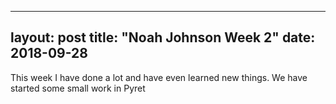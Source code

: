 ---
 layout: post
 title: "Noah Johnson Week 2"
 date: 2018-09-28
 ---
 
 This week I have done a lot and have even learned new things. We have started some small work in Pyret
